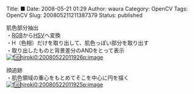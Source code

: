 Title: ■
Date: 2008-05-21 01:29
Author: waura
Category: OpenCV
Tags: OpenCV
Slug: 200805211211387379
Status: published

肌色部分抽出  
・[RGB](http://d.hatena.ne.jp/keyword/RGB)から[HSV](http://d.hatena.ne.jp/keyword/HSV)へ変換  
・H（色相）だけを取り出して、肌色っぽい部分を取り出す  
・取り出したものと背景差分のANDをとって表示  
[![f:id:hiroki0:20080522011926p:image](http://cdn-ak.f.st-hatena.com/images/fotolife/h/hiroki0/20080522/20080522011926.png "f:id:hiroki0:20080522011926p:image")](http://f.hatena.ne.jp/hiroki0/20080522011926)

顔追跡  
・肌色領域の重心をもとめてそこを中心に円を描く  
[![f:id:hiroki0:20080522011925p:image](http://cdn-ak.f.st-hatena.com/images/fotolife/h/hiroki0/20080522/20080522011925.png "f:id:hiroki0:20080522011925p:image")](http://f.hatena.ne.jp/hiroki0/20080522011925)
